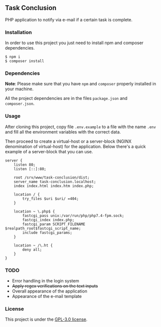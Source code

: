 ## Task Conclusion

PHP application to notify via e-mail if a certain task is complete.

### Installation

In order to use this project you just need to install npm and composer dependencies.

```shell
$ npm i
$ composer install
```

### Dependencies

**Note**: Please make sure that you have `npm` and `composer` properly installed in your machine.

All the project dependencies are in the files `package.json` and `composer.json`.

### Usage

After cloning this project, copy file `.env.example` to a file with the name `.env` and fill all the environment variables with the correct data.

Then proceed to create a virtual-host or a server-block (NGINX denomination of virtual-host) for the application. Below there's a quick example of a server-block that you can use.

```shell
server {
    listen 80;
    listen [::]:80;

    root /srv/www/task-conclusion/dist;
    server_name task-conclusion.localhost;
    index index.html index.htm index.php;

    location / {
        try_files $uri $uri/ =404;
    }

    location ~ \.php$ {
    	fastcgi_pass unix:/var/run/php/php7.4-fpm.sock;
	    fastcgi_index index.php;
	    fastcgi_param SCRIPT_FILENAME $realpath_root$fastcgi_script_name;
	    include fastcgi_params;
    }

    location ~ /\.ht {
	    deny all;
    }
}
```

### TODO

- Error handling in the login system
- ~~Apply regex verifications on the text inputs~~
- Overall appearance of the application
- Appearance of the e-mail template

### License

This project is under the [GPL-3.0 license](https://www.gnu.org/licenses/gpl-3.0.en.html).
